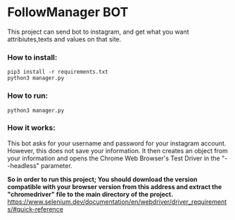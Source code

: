 # FollowManager BOT
This project can send bot to instagram, and get what you want attribiutes,texts and values on that site.

### How to install:
``pip3 install -r requirements.txt``   
``python3 manager.py``

### How to run:
``python3 manager.py``

### How it works:
This bot asks for your username and password for your instagram account. However, this does not save your information.
It then creates an object from your information and opens the Chrome Web Browser's Test Driver in the "--headless" parameter.


**So in order to run this project;
You should download the version compatible with your browser version from this address and extract the "chromedriver" file to the main directory of the project.**
https://www.selenium.dev/documentation/en/webdriver/driver_requirements/#quick-reference
